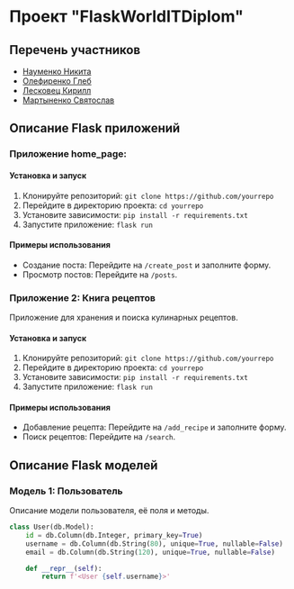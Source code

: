 # Проект "FlaskWorldITDiplom"

## Перечень участников

- [Науменко Никита]()
- [Олефиренко Глеб]()
- [Лесковец Кирилл]()
- [Мартыненко Святослав]()

## Описание Flask приложений

### Приложение home_page: 

#### Установка и запуск
1. Клонируйте репозиторий: `git clone https://github.com/yourrepo`
2. Перейдите в директорию проекта: `cd yourrepo`
3. Установите зависимости: `pip install -r requirements.txt`
4. Запустите приложение: `flask run`

#### Примеры использования
- Создание поста: Перейдите на `/create_post` и заполните форму.
- Просмотр постов: Перейдите на `/posts`.

### Приложение 2: Книга рецептов
Приложение для хранения и поиска кулинарных рецептов.

#### Установка и запуск
1. Клонируйте репозиторий: `git clone https://github.com/yourrepo`
2. Перейдите в директорию проекта: `cd yourrepo`
3. Установите зависимости: `pip install -r requirements.txt`
4. Запустите приложение: `flask run`

#### Примеры использования
- Добавление рецепта: Перейдите на `/add_recipe` и заполните форму.
- Поиск рецептов: Перейдите на `/search`.

## Описание Flask моделей

### Модель 1: Пользователь
Описание модели пользователя, её поля и методы.

```python
class User(db.Model):
    id = db.Column(db.Integer, primary_key=True)
    username = db.Column(db.String(80), unique=True, nullable=False)
    email = db.Column(db.String(120), unique=True, nullable=False)

    def __repr__(self):
        return f'<User {self.username}>'
